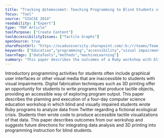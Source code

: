 ```yaml
---
title: "Tracking @stemxcomet: Teaching Programming to Blind Students via 3D Printing, Crisis Management, and Twitter"
focus: "Tool"
source: "SIGCSE 2014"
readability: ["Expert"]
type: "PDF Article"
toolPurpose: ["Create Content"]
toolAccessibilityIssues: ["Tactile Graphs"]
openSource: true
sharePointUrl: "https://ocaduniversity.sharepoint.com/:b:/r/teams/Team_WeCount/Shared%20Documents/Resources%20and%20Tools/Literature%20(curated)/Tracking%20@stemxcomet%20Teaching%20Programming%20to%20Blind%20Students%20via%203D%20Printing,%20Crisis%20Management,%20and%20Twitter.pdf?csf=1&web=1&e=jzsNwG"
keywords: ["Education","programming","accessibility","visual impairments","crisis informatics","3D printing","fabrication"]
learnTags: ["dataTools","methods","machineLearning"]
summary: "This paper describes the outcomes of a Ruby workshop with blind and visually impaired students and suggests methods for integrating data analysis and 3D printing into programming instruction for blind students. "
---
```

Introductory programming activities for students often include graphical user interfaces or other visual media that are inaccessible to students with visual impairments. Digital fabrication techniques such as 3D printing offer an opportunity for students to write programs that produce tactile objects, providing an accessible way of exploring program output. This paper describes the planning and execution of a four-day computer science education workshop in which blind and visually impaired students wrote Ruby programs to analyze data from Twitter regarding a fictional ecological crisis. Students then wrote code to produce accessible tactile visualizations of that data. This paper describes outcomes from our workshop and suggests future directions for integrating data analysis and 3D printing into programming instruction for blind students.
